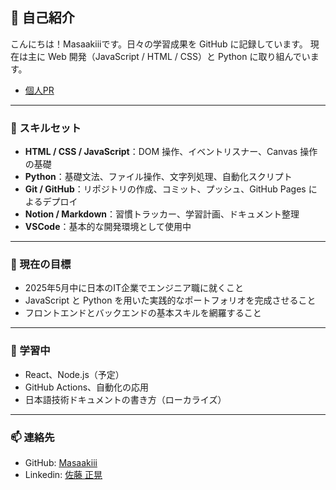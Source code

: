 ## 👋 自己紹介

こんにちは！Masaakiiiです。日々の学習成果を GitHub に記録しています。
現在は主に Web 開発（JavaScript / HTML / CSS）と Python に取り組んでいます。
* [個人PR](https://Masaakiii.github.io/web-profile)
---

### 🧠 スキルセット

* **HTML / CSS / JavaScript**：DOM 操作、イベントリスナー、Canvas 操作の基礎
* **Python**：基礎文法、ファイル操作、文字列処理、自動化スクリプト
* **Git / GitHub**：リポジトリの作成、コミット、プッシュ、GitHub Pages によるデプロイ
* **Notion / Markdown**：習慣トラッカー、学習計画、ドキュメント整理
* **VSCode**：基本的な開発環境として使用中

---

### 🎯 現在の目標

* 2025年5月中に日本のIT企業でエンジニア職に就くこと
* JavaScript と Python を用いた実践的なポートフォリオを完成させること
* フロントエンドとバックエンドの基本スキルを網羅すること

---

### 🌱 学習中

* React、Node.js（予定）
* GitHub Actions、自動化の応用
* 日本語技術ドキュメントの書き方（ローカライズ）

---

### 📫 連絡先

* GitHub: [Masaakiii](https://github.com/Masaakiii)
* Linkedin: [佐藤 正晃](https://www.linkedin.com/in/%E6%AD%A3%E6%99%83-%E4%BD%90%E8%97%A4-35887b364/)
